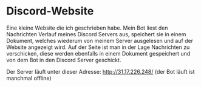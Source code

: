 # Discord-Website
Eine kleine Website die ich geschrieben habe. Mein Bot liest den Nachrichten Verlauf meines Discord Servers aus, speichert sie in einem Dokument, welches wiederum von meinem Server ausgelesen und auf der Website angezeigt wird. Auf der Seite ist man in der Lage Nachrichten zu verschicken, diese werden ebenfalls in einem Dokument gespeichert und von dem Bot in den Discord Server geschickt.

Der Server läuft unter dieser Adresse:
http://31.17.226.248/
(der Bot läuft ist manchmal offline)
